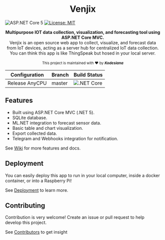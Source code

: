 <h1 align="center">Venjix</h1>


![ASP.NET Core 5](https://img.shields.io/badge/ASP.NET-%20CORE%205-green.svg)
[![License: MIT](https://img.shields.io/badge/License-MIT-green.svg)](https://opensource.org/licenses/MIT)	

<div align="center">
  <strong>Multipurpose IOT data collection, visualization, and forecasting tool using ASP.NET Core MVC.</strong>
</div>
<div align="center">
Venjix is an open source web app to collect, visualize, and forecast data from 
IoT devices, acting as a server hub for centralized IoT data collection.
You can think this app is like ThingSpeak but hosed in your local server.
</div>

<br />

<div align="center">
  <sub>This project is maintained with ❤︎ by <i><strong>Kodesiana</strong></i>
</div>


Configuration  | Branch | Build Status
---------------|--------|-------------
Release AnyCPU | master | ![.NET Core](https://github.com/fahminlb33/Venjix/workflows/.NET%20Core/badge.svg)

## Features

* Built using ASP.NET Core MVC (.NET 5).
* SQLite database.
* ML.NET integration to forecast sensor data.
* Basic table and chart visualization.
* Export collected data.
* Telegram and Webhooks integration for notification.

See [Wiki](https://github.com/fahminlb33/Venjix/wiki) for more features and docs.

## Deployment

You can easily deploy this app to run in your local computer,
inside a docker container, or into a Raspberry Pi!

See [Deployment](https://github.com/fahminlb33/Venjix/wiki/Deployment) to learn more.

## Contributing

Contribution is very welcome! Create an issue or pull request to help develop
this project.

See [Contributors](https://github.com/fahminlb33/Venjix/graphs/contributors) to get insight
